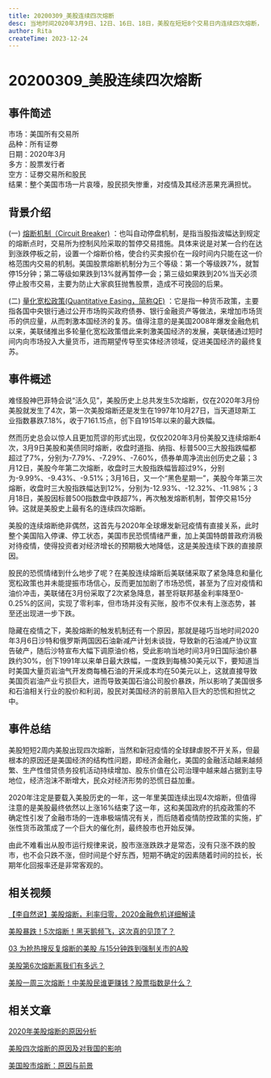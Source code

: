 ```yaml
---
title: 20200309_美股连续四次熔断
desc: 当地时间2020年3月9日、12日、16日、18日，美股在短短8个交易日内连续四次熔断，截止3月18日尾盘，三大股指再度下挫，截至收盘，标普500指数即跌7.47%，再次触发熔断，停盘15分钟，总的来说2020年美股熔断了4次，并且4次都出现在2020年3月份，这是美股史上第五次熔断。
author: Rita
createTime: 2023-12-24
---
```


# 20200309_美股连续四次熔断

## 事件简述
市场：美国所有交易所  
品种：所有证劵  
日期：2020年3月  
多方：股票发行者  
空方：证劵交易所和股民  
结果：整个美国市场一片哀嚎，股民损失惨重，对疫情及其经济恶果充满担忧。	

## 背景介绍

(一) [熔断机制（Circuit Breaker)](https://www.cadforex.com/gupiao/27442.html) ：也叫自动停盘机制，是指当股指波幅达到规定的熔断点时，交易所为控制风险采取的暂停交易措施。具体来说是对某一合约在达到涨跌停板之前，设置一个熔断价格，使合约买卖报价在一段时间内只能在这一价格范围内交易的机制。美国股票熔断机制分为三个等级：第一个等级跌7%，就暂停15分钟；第二等级如果跌到13%就再暂停一会；第三级如果跌到20%当天必须停止股市交易，主要为防止大家疯狂抛售股票，造成不可挽回的后果。

(二) [量化宽松政策(Quantitative Easing，简称QE)](https://baike.so.com/doc/5374721-5676842.html) ：它是指一种货币政策，主要指各国中央银行通过公开市场购买政府债券、银行金融资产等做法，来增加市场货币的供应量，从而刺激本国经济的复苏。值得注意的是美国2008年爆发金融危机以来，美联储推出多轮量化宽松政策借此来刺激美国经济的发展，美联储通过短时间内向市场投入大量货币，进而期望传导至实体经济领域，促进美国经济的最终复苏。

## 事件概述

难怪股神巴菲特会说“活久见”，美股历史上总共发生5次熔断，仅在2020年3月份美股就发生了4次，第一次美股熔断还是发生在1997年10月27日，当天道琼斯工业指数暴跌7.18%，收于7161.15点，创下自1915年以来的最大跌幅。

然而历史总会以惊人且更加荒谬的形式出现，仅仅2020年3月份美股又连续熔断4次，3月9日美股和美债同时熔断，收盘时道指、纳指、标普500三大股指跌幅都超过了7%，分别为-7.79%、-7.29%、-7.60%，债券单周净流出创历史之最；3月12日，美股今年第二次熔断，收盘时三大股指跌幅皆超过9%，分别为-9.99%、-9.43%、-9.51%；3月16日，又一个“黑色星期一”，美股今年第三次熔断，收盘时三大股指跌幅达到12%，分别为-12.93%、-12.32%、-11.98%；3月18日，美股因标普500指数盘中跌超7%，再次触发熔断机制，暂停交易15分钟。这就是美股史上最有名的连续四次熔断。

美股的连续熔断绝非偶然，这首先与2020年全球爆发新冠疫情有直接关系，此时整个美国陷入停课、停工状态，美国市民恐慌情绪严重，加上美国特朗普政府消极对待疫情，使得投资者对经济增长的预期极大地降低，这是美股连续下跌的直接原因。

股民的恐慌情绪到什么地步了呢？在美股连续熔断后美联储采取了紧急降息和量化宽松政策也并未能提振市场信心，反而更加加剧了市场恐慌，甚至为了应对疫情和油价冲击，美联储在3月份采取了2次紧急降息，甚至将联邦基金利率降至0-0.25%的区间，实现了零利率，但市场并没有买账，股市不仅未有上涨态势，甚至还出现进一步下跌。

隐藏在疫情之下，美股熔断的触发机制还有一个原因，那就是碰巧当地时间2020年3月6日沙特和俄罗斯两国因石油新减产计划未谈拢，导致新的石油减产协议宣告破产，随后沙特宣布大幅下调原油价格，受此影响当地时间3月9日国际油价暴跌约30%，创下1991年以来单日最大跌幅，一度跌到每桶30美元以下，要知道当时美国大量页岩油气开发商每桶石油的开采成本均在50美元以上，这就直接导致美国页岩油产业亏损巨大，进而导致美国石油公司股价暴跌，所以影响了美国很多和石油相关行业的股价和利润，股民对美国经济的前景陷入巨大的恐慌和担忧之中。

## 事件总结
  
美股短短2周内美股出现四次熔断，当然和新冠疫情的全球肆虐脱不开关系，但最根本的原因还是美国经济的结构性问题，即经济金融化，美国的金融活动越来越频繁、生产性借贷债务投机活动持续增加、股东价值在公司治理中越来越占据到主导地位，经济泡沫不断增大，民众对经济形势的恐慌日益加重。

2020年注定是要载入美股历史的一年，这一年里美国连续出现4次熔断，但值得注意的是美股最终依然以上涨16%结束了这一年，这和美国政府的抗疫政策的不确定性引发了金融市场的一连串极端情况有关，而后随着疫情防控政策的实施，扩张性货币政策成了一个巨大的催化剂，最终股市也开始反弹。

由此不难看出从股市运行规律来说，股市涨涨跌跌才是常态，没有只涨不跌的股市，也不会只跌不涨，但时间是个好东西，短期不确定的因素随着时间的拉长，长期年化回报率还是非常客观的。

## 相关视频
 
[【李自然说】美股熔断，利率归零，2020金融危机详细解读](https://www.bilibili.com/video/BV1BE411P7hG)
			
[美股暴跌！5次熔断！黑天鹅频飞，这次真的见顶了？](https://www.bilibili.com/video/BV1ES4y1f7Qo)

[03 为抢热搜反复熔断的美股 与15分钟跌到强制关市的A股](https://www.bilibili.com/video/BV1bE411c7Av)

[美股第6次熔断离我们有多远？](https://www.bilibili.com/video/BV1SE411P7sb)

[美股一周三次熔断！中美股民谁更赚钱？股票指数是什么？](https://www.bilibili.com/video/BV1h7411d7ea)
			
## 相关文章

[2020年美股熔断的原因分析](https://zhuanlan.zhihu.com/p/304742949)
			 	 			 
[美股四次熔断的原因及对我国的影响](https://www.fx361.com/page/2020/1102/7174271.shtml)
			 
[美国股市熔断：原因与前景](https://xueqiu.com/7322952392/166932906)
			 

